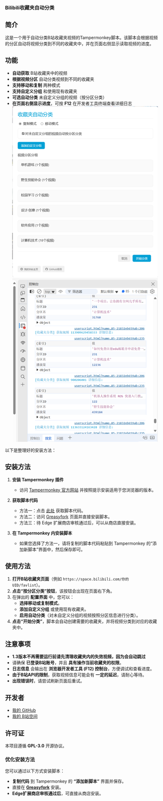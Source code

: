 ### **Bilibili收藏夹自动分类**  

## **简介**  

这是一个用于自动分类B站收藏夹视频的Tampermonkey脚本。该脚本会根据视频的分区自动将视频分类到不同的收藏夹中，并在页面右侧显示读取视频的进度。  

## **功能**  

- **自动获取** B站收藏夹中的视频  
- **根据视频分区** 自动分类视频到不同的收藏夹  
- **支持移动和复制** 两种模式  
- **支持自定义分组** 和使用现有收藏夹  
- **可选自动分类** 未自定义分组的视频（按分区分类）  
- **在页面右侧显示进度**，可按 **F12** 在开发者工具终端查看详细日志  
![配置界面](图片1.png)  
![日志](图片2.png)  

以下是整理好的安装方法：

## 安装方法

1. **安装 Tampermonkey 插件**
   - 访问 [Tampermonkey 官方网站](https://www.tampermonkey.net/) 并按照提示安装适用于您浏览器的版本。

2. **获取脚本代码**
   - 方法一：点击 [此处](https://github.com/jqwgt/bilibili-favlist-classifier/blob/main/Bilibili%E6%94%B6%E8%97%8F%E5%A4%B9%E8%87%AA%E5%8A%A8%E5%88%86%E7%B1%BB.js) 获取脚本代码。
   - 方法二：访问 [Greasyfork](https://greasyfork.org/zh-CN/scripts/531672-bilibili%E6%94%B6%E8%97%8F%E5%A4%B9%E8%87%AA%E5%8A%A8%E5%88%86%E7%B1%BB) 页面并直接安装脚本。
   - 方法三：待 Edge 扩展商店审核通过后，可以从商店直接安装。

3. **在 Tampermonkey 内安装脚本**
   - 如果您选择了方法一，请将复制的脚本代码粘贴到 Tampermonkey 的“添加新脚本”界面中，然后保存即可。

## **使用方法**  

1. **打开B站收藏夹页面**（例如 `https://space.bilibili.com/你的UID/favlist`）。  
2. **点击“按分区分类”按钮**，该按钮会出现在页面右下角。  
3. 在弹出的 **配置界面** 中，您可以：  
   - **选择移动或复制模式**。  
   - **添加自定义分组** 或使用现有收藏夹。  
   - **启用自动分类**（对未自定义分组的视频按照分区信息进行分类）。  
4. **点击“开始分类”**，脚本会自动创建需要的收藏夹，并将视频分类到对应的收藏夹中。  

## **注意事项**  

- **1.3版本不再需要运行前请先清理收藏夹内的失效视频，因为会自动跳过**  
- 请确保 **已登录B站账号**，并且 **具有操作当前收藏夹的权限**。  
- **日志信息** 会输出在 **浏览器开发者工具 (F12) 控制台**，方便调试和查看进度。  
- **由于B站API的限制**，获取视频信息可能会有 **一定的延迟**，请耐心等待。  
- **出现错误时**，请尝试刷新页面后重试。  

## **开发者**  

- [我的 GitHub](https://github.com/jqwgt)  
- [我的 B站空间](https://space.bilibili.com/1937042029)  

## **许可证**  

本项目遵循 **GPL-3.0** 开源协议。  

### **优化安装方法**  

您可以通过以下方式安装脚本：  
- **复制代码** 到 Tampermonkey 的 **“添加新脚本”** 界面并保存。  
- 直接在 **[Greasyfork](https://greasyfork.org/zh-CN/scripts/531672-bilibili%E6%94%B6%E8%97%8F%E5%A4%B9%E8%87%AA%E5%8A%A8%E5%88%86%E7%B1%BB)** 安装。  
- **Edge扩展商店审核通过后**，可直接从商店安装。
